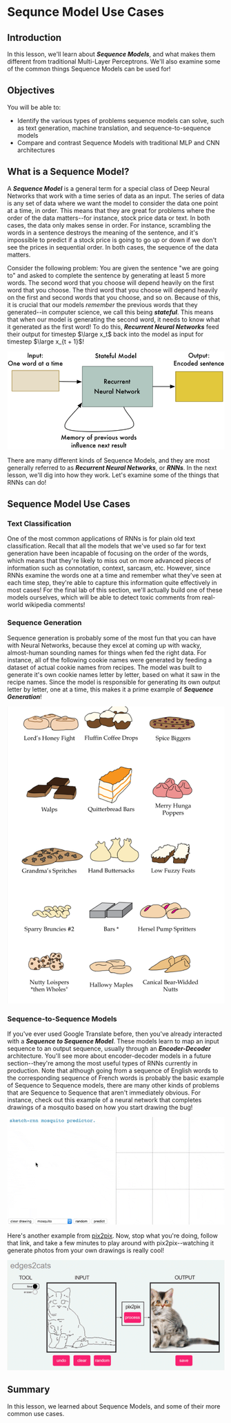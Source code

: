 
# Sequnce Model Use Cases

## Introduction

In this lesson, we'll learn about **_Sequence Models_**, and what makes them different from traditional Multi-Layer Perceptrons. We'll also examine some of the common things Sequence Models can be used for!

## Objectives

You will be able to:

* Identify the various types of problems sequence models can solve, such as text generation, machine translation, and sequence-to-sequence models
* Compare and contrast Sequence Models with traditional MLP and CNN architectures

## What is a Sequence Model?

A **_Sequence Model_** is a general term for a special class of Deep Neural Networks that work with a time series of data as an input. The series of data is any set of data where we want the model to consider the data one point at a time, in order. This means that they are great for problems where the order of the data matters--for instance, stock price data or text. In both cases, the data only makes sense in order.  For instance, scrambling the words in a sentence destroys the meaning of the sentence, and it's impossible to predict if a stock price is going to go up or down if we don't see the prices in sequential order. In both cases, the sequence of the data matters. 

Consider the following problem: You are given the sentence "we are going to" and asked to complete the sentence by generating at least 5 more words.  The second word that you choose will depend heavily on the first word that you choose. The third word that you choose will depend heavily on the first and second words that you choose, and so on. Because of this, it is crucial that our models _remember_ the previous words that they generated--in computer science, we call this being **_stateful_**. This means that when our model is generating the second word, it needs to know what it generated as the first word! To do this, **_Recurrent Neural Networks_** feed their output for timestep $\large x_t$ back into the model as input for timestep $\large x_{t + 1}$!

<img src='rnn.gif'>

There are many different kinds of Sequence Models, and they are most generally referred to as **_Recurrent Neural Networks_**, or **_RNNs_**. In the next lesson, we'll dig into how they work. Let's examine some of the things that RNNs can do!

## Sequence Model Use Cases


### Text Classification

One of the most common applications of RNNs is for plain old text classification. Recall that all the models that we've used so far for text generation have been incapable of focusing on the order of the words, which means that they're likely to miss out on more advanced pieces of information such as connotation, context, sarcasm, etc. However, since RNNs examine the words one at a time and remember what they've seen at each time step, they're able to capture this information quite effectively in most cases! For the final lab of this section, we'll actually build one of these models ourselves, which will be able to detect toxic comments from real-world wikipedia comments!

### Sequence Generation

Sequence generation is probably some of the most fun that you can have with Neural Networks, because they excel at coming up with wacky, almost-human sounding names for things when fed the right data. For instance, all of the following cookie names were generated by feeding a dataset of actual cookie names from recipes. The model was built to generate it's own cookie names letter by letter, based on what it saw in the recipe names. Since the model is responsible for generating its own output letter by letter, one at a time, this makes it a prime example of **_Sequence Generation_**!  

<img src='rnn_cookie_names.png'>


### Sequence-to-Sequence Models

If you've ever used Google Translate before, then you've already interacted with a **_Sequence to Sequence Model_**. These models learn to map an input sequence to an output sequence, usually through an **_Encoder-Decoder_** architecture. You'll see more about encoder-decoder models in a future section--they're among the most useful types of RNNs currently in production. Note that although going from a sequence of English words to the corresponding sequence of French words is probably the basic example of Sequence to Sequence models, there are many other kinds of problems that are Sequence to Sequence that aren't immediately obvious. For instance, check out this example of a neural network that completes drawings of a mosquito based on how you start drawing the bug!

<img src='multi_sketch_mosquito.gif'>

Here's another example from [pix2pix](https://phillipi.github.io/pix2pix/). Now, stop what you're doing, follow that link, and take a few minutes to play around with pix2pix--watching it generate photos from your own drawings is really cool!

<img src='pix2pix.gif'>

## Summary

In this lesson, we learned about Sequence Models, and some of their more common use cases. 
